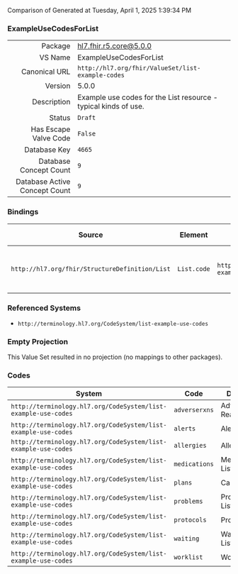 Comparison of 
Generated at Tuesday, April 1, 2025 1:39:34 PM

### ExampleUseCodesForList

|      |     |
| ---: | --- |
| Package | hl7.fhir.r5.core@5.0.0 |
| VS Name | ExampleUseCodesForList |
| Canonical URL | `http://hl7.org/fhir/ValueSet/list-example-codes` |
| Version | 5.0.0 |
| Description | Example use codes for the List resource - typical kinds of use. |
| Status | `Draft` |
| Has Escape Valve Code | `False` |
| Database Key | `4665` |
| Database Concept Count | `9` |
| Database Active Concept Count | `9` |
### Bindings

| Source | Element | Binding | Strength | Element Short |
| ------ | ------- | ------- | -------- | ------------- |
| `http://hl7.org/fhir/StructureDefinition/List` | `List.code` | `http://hl7.org/fhir/ValueSet/list-example-codes` | `Example` | What the purpose of this list is |

### Referenced Systems

* `http://terminology.hl7.org/CodeSystem/list-example-use-codes`
### Empty Projection

This Value Set resulted in no projection (no mappings to other packages).

### Codes

| System | Code | Display |
| ------ | ---- | ------- |
| `http://terminology.hl7.org/CodeSystem/list-example-use-codes` | `adverserxns` | Adverse Reactions |
| `http://terminology.hl7.org/CodeSystem/list-example-use-codes` | `alerts` | Alerts |
| `http://terminology.hl7.org/CodeSystem/list-example-use-codes` | `allergies` | Allergies |
| `http://terminology.hl7.org/CodeSystem/list-example-use-codes` | `medications` | Medication List |
| `http://terminology.hl7.org/CodeSystem/list-example-use-codes` | `plans` | Care Plans |
| `http://terminology.hl7.org/CodeSystem/list-example-use-codes` | `problems` | Problem List |
| `http://terminology.hl7.org/CodeSystem/list-example-use-codes` | `protocols` | Protocols |
| `http://terminology.hl7.org/CodeSystem/list-example-use-codes` | `waiting` | Waiting List |
| `http://terminology.hl7.org/CodeSystem/list-example-use-codes` | `worklist` | Worklist |
